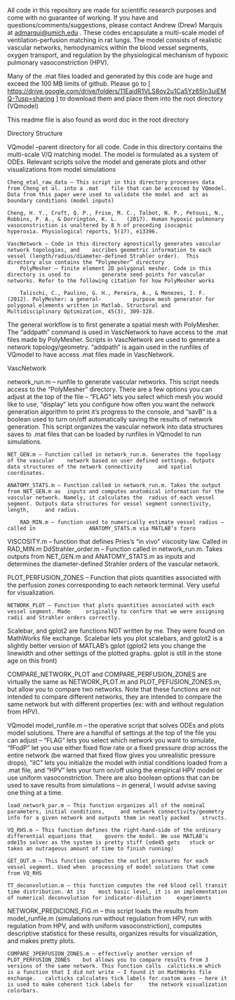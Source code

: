 All code in this repository are made for scientific research purposes and come with no guarantee of working. If you have and questions/comments/suggestions, please contact Andrew (Drew) Marquis at admarqui@umich.edu . These codes encapsulate a multi-scale model of ventilation-perfusion matching in rat lungs. The model consists of realistic vascular networks, hemodynamics within the blood vessel segments, oxygen transport, and regulation by the physiological mechanism of hypoxic pulmonary vasoconstriction (HPV).

Many of the .mat files loaded and generated by this code are huge and exceed the 100 MB limits of github. Please go to [ https://drive.google.com/drive/folders/11EaidR1VLS8ov2u1Ca5Yz65ln3uiEMQ-?usp=sharing ] to download them and place them into the root directory (VQmodel)

This readme file is also found as word doc in the root directory

Directory Structure

VQmodel –parent directory for all code. Code in this directory contains the multi-scale V/Q matching model. The model is formulated as a system of ODEs. Relevant scripts solve the model and generate plots and other visualizations from model simulations

	Cheng_etal_raw_data – This script in this directory processes data from Cheng et al. into a .mat 	file that can be accessed by VQmodel. Data from this paper were used to validate the model and 	act as boundary conditions (model inputs)
	
	Cheng, H. Y., Croft, Q. P., Frise, M. C., Talbot, N. P., Petousi, N., Robbins, P. A., & Dorrington, K. L. 	(2017). Human hypoxic pulmonary vasoconstriction is unaltered by 8 h of preceding isocapnic 	hyperoxia. Physiological reports, 5(17), e13396.
	
	VascNetwork – Code in this directory agnostically generates vascular network topologies, and 	ascribes geometric information to each vessel (length/radius/diameter-defined Strahler order). 	This directory also contains the “Polymesher” directory
		PolyMesher – finite element 2D polygonal mesher. Code in this directory is used to 			generate seed points for vascular networks. Refer to the following citation for how PolyMesher works
		
		Talischi, C., Paulino, G. H., Pereira, A., & Menezes, I. F. (2012). PolyMesher: a general-			purpose mesh generator for polygonal elements written in Matlab. Structural and 			Multidisciplinary Optimization, 45(3), 309-328.

The general workflow is to first generate a spatial mesh with PolyMesher. The ‘’addpath” command is used in VascNetwork to have access to the .mat files made by PolyMesher. Scripts in VascNetwork are used to generate a network topology/geometry. “addpath” is again used in the runfiles of VQmodel to have access .mat files made in VascNetwork.

VascNetwork

network_run.m – runfile to generate vascular networks. This script needs access to the “PolyMesher” directory. There are a few options you can adjust at the top of the file – “FLAG” lets you select which mesh you would like to use, “display” lets you configure how often you want the network generation algorithm to print it’s progress to the console, and “savB” is a boolean used to turn on/off automatically saving the results of network generation. This script organizes the vascular network into data structures saves to .mat files that can be loaded by runfiles in VQmodel to run simulations.

	NET_GEN.m – Function called in network_run.m. Generates the topology of the vascular 	network based on user defined settings. Outputs data structures of the network connectivity 	and spatial coordinates.
	
	ANATOMY_STATS.m – Function called in network_run.m. Takes the output from NET_GEN.m as 	inputs and computes anatomical information for the vascular network. Namely, it calculates the 	radius of each vessel segment. Outputs data structures for vessel segment connectivity, length, 	and radius.
	
		RAD_MIN.m – function used to numerically estimate vessel radius – called in 				ANATOMY_STATS.m via MATLAB’s fzero
		
VISCOSITY.m – function that defines Pries’s “in vivo” viscosity law. Called in RAD_MIN.m
	DdStrahler_order.m – Function called in network_run.m. Takes outputs from NET_GEN.m and 	ANATOMY_STATS.m as inputs and determines the diameter-defined Strahler orders of the 	vascular network.
	
PLOT_PERFUSION_ZONES – Function that plots quantities associated with the perfusion zones corresponding to each network terminal. Very useful for visualization.

	NETWORK_PLOT – Function that plots quantities associated with each vessel segment. Made 	originally to confirm that we were assigning radii and Strahler orders correctly.
	
Scalebar, and gplot2 are functions NOT written by me. They were found on MathWorks file exchange. Scalebar lets you plot scalebars, and gplot2 is a slightly better version of MATLAB’s gplot (gplot2 lets you change the linewidth and other settings of the plotted graphs. gplot is still in the stone age on this front)

COMPARE_NETWORK_PLOT  and COMPARE_PERFUSION_ZONES are virtually the same as NETWORK_PLOT.m and PLOT_PEFUSION_ZONES.m, but allow you to compare two networks. Note that these functions are not intended to compare different networks, they are intended to compare the same network but with different properties (ex: with and without regulation from HPV).

VQmodel
model_runfile.m – the operative script that solves ODEs and plots model solutions. There are a handful of settings at the top of the file you can adjust – “FLAG” lets you select which network you want to simulate, “fFodP” let you use either fixed flow rate or a fixed pressure drop across the entire network (be warned that fixed flow gives you unrealistic pressure drops), “iIC” lets you initialize the model with initial conditions loaded from a .mat file, and “HPV” lets your turn on/off using the empirical HPV model or use uniform vasoconstriction. There are also boolean options that can be used to save results from simulations – in general, I would advise saving one thing at a time.

	load_network_par.m – This function organizes all of the nominal parameters, initial conditions, 	and network connectivity/geometry info for a given network and outputs them in neatly packed 	structs.
	
	VQ_RHS.m – This function defines the right-hand-side of the ordinary differential equations that 	govern the model. We use MATLAB’s ode15s solver as the system is pretty stiff (ode45 gets 	stuck or takes an outrageous amount of time to finish running)
	
	GET_OUT.m – This function computes the outlet pressures for each vessel segment. Used when 	processing of model solutions that come from VQ_RHS
	
	TT_deconvolution.m – this function computes the red blood cell transit time distribution. At its 	most basic level, it is an implementation of numerical deconvolution for indicator-dilution 	experiments
	
NETWORK_PREDICIONS_FIG.m – this script loads the results from model_runfile.m (simulations run without regulation from HPV, run with regulation from HPV, and with uniform vasoconstriction), computes descriptive statistics for these results, organizes results for visualization, and makes pretty plots.

	COMPARE_3PERFUSION_ZONES.m – effectively another version of PLOT_PERFUSION_ZONES 	but allows you to compare results from 3 versions of the same network. This function calls 	calcticks.m which is a function that I did not write – I found it on MathWorks file exchange. 	calcticks calculates tick labels for custom axes – here it is used to make coherent tick labels for 	the network visualization colorbars.
